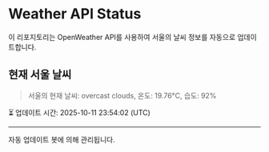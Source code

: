 
# Weather API Status

이 리포지토리는 OpenWeather API를 사용하여 서울의 날씨 정보를 자동으로 업데이트합니다.

## 현재 서울 날씨
> 서울의 현재 날씨: overcast clouds, 온도: 19.76°C, 습도: 92%

⏳ 업데이트 시간: 2025-10-11 23:54:02 (UTC)

---
자동 업데이트 봇에 의해 관리됩니다.
